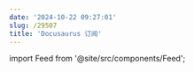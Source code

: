 ```yaml
---
date: '2024-10-22 09:27:01'
slug: /29507
title: 'Docusaurus 订阅'
---
```


import Feed from '@site/src/components/Feed';

<Feed source="docusaurus" />